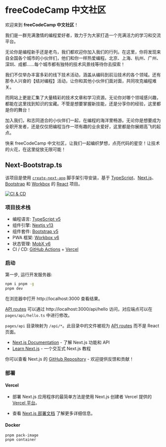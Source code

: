# freeCodeCamp 中文社区

欢迎来到 **freeCodeCamp 中文社区**！

我们是一群充满激情的编程爱好者，致力于为大家打造一个充满活力的学习和交流平台。

无论你是编程新手还是老鸟，我们都欢迎你加入我们的行列。在这里，你将发现来自全国各个城市的小伙伴们，他们和你一样热爱编程。北京、上海、杭州、广州、深圳、成都……每个城市都有独特的技术风景线等待你去探索！

我们不仅举办丰富多彩的线下技术活动，涵盖从编码到前沿技术的各个领域。还有那令人兴奋的【结对编程】活动，让你和其他小伙伴们面对面，共同攻克编程难关。

而网站上更是汇集了大量精彩的技术文章和学习资源。无论你对哪个领域感兴趣，都能在这里找到知识的宝藏。不管是想要掌握新技能，还是分享你的经验，这里都是你的舞台！

加入我们，和志同道合的小伙伴们一起，在编程的海洋里畅游。无论你是想要成为全职开发者，还是仅仅把编程当作一项有趣的业余爱好，这里都是你展翅高飞的起点。

快来 freeCodeCamp 中文社区，让我们一起编织梦想，点亮代码的星空！让技术的火花，在这里绽放无限可能！
## Next-Bootstrap.ts

该项目是使用 [`create-next-app`][6] 脚手架引导安装，基于 [TypeScript][2]、[Next.js][3]、[Bootstrap][4] 和 [Workbox][5] 的 [React][1] 项目。

<!--[![NPM Dependency](https://david-dm.org/idea2app/next-bootstrap-ts.svg)][7]-->
[![CI & CD](https://github.com/idea2app/Next-Bootstrap-ts/actions/workflows/main.yml/badge.svg)][8]

### 项目技术栈

- 编程语言: [TypeScript v5][2]
- 组件引擎: [Nextjs v13][3]
- 组件套件: [Bootstrap v5][4]
- PWA 框架: [Workbox v6][5]
- 状态管理: [MobX v6][9]
- CI / CD: [GitHub Actions][11] + [Vercel][12]

### 启动

第一步, 运行开发服务器:
```bash
npm i pnpm -g
pnpm dev
```

在浏览器中打开 http://localhost:3000 查看结果。

[API routes][13] 可以通过 http://localhost:3000/api/hello 访问，对应端点可以在 `pages/api/hello.ts` 中进行修改。

`pages/api` 目录映射为 `/api/*`。此目录中的文件被视为 [API routes][13] 而不是 React 页面。

- [Next.js Documentation][14] - 了解 Next.js 功能和 API
- [Learn Next.js][15] - 一个交互式 Next.js 教程

你可以查看 Next.js 的 [GitHub Repository][16] - 欢迎提供反馈和贡献！

### 部署

#### Vercel

- 部署 Next.js 应用程序的最简单方法是使用 Next.js 创建者 Vercel 提供的 [Vercel 平台][12]。

- 查看 [Next.js 部署文档][17] 了解更多详细信息。

#### Docker
```shell
pnpm pack-image
pnpm container
```

[1]: https://reactjs.org/
[2]: https://www.typescriptlang.org/
[3]: https://nextjs.org/
[4]: https://getbootstrap.com/
[5]: https://developers.google.com/web/tools/workbox
[6]: https://github.com/vercel/next.js/tree/canary/packages/create-next-app
[7]: https://david-dm.org/idea2app/next-bootstrap-ts
[8]: https://github.com/idea2app/Next-Bootstrap-ts/actions/workflows/main.yml
[9]: https://github.com/mobxjs/mobx/tree/mobx4and5/docs
[11]: https://github.com/features/actions
[12]: https://vercel.com/new?filter=next.js
[13]: https://nextjs.org/docs/api-routes/introduction
[14]: https://nextjs.org/docs
[15]: https://nextjs.org/learn
[16]: https://github.com/vercel/next.js/
[17]: https://nextjs.org/docs/deployment
